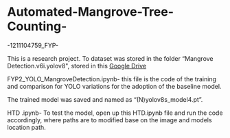# Automated-Mangrove-Tree-Counting-
-1211104759_FYP-

This is a research project. To dataset was stored in the folder “Mangrove Detection.v6i.yolov8", stored in this [Google Drive](https://drive.google.com/drive/folders/1-MO_hpmxthjhIZpfaFuaQoce7LfbK1i2?usp=sharing)

FYP2_YOLO_MangroveDetection.ipynb- this file is the code of the training and comparison for YOLO variations for the adoption of the baseline model. 

The trained model was saved and named as “(N)yolov8s_model4.pt”.

HTD .ipynb- To test the model, open up this HTD.ipynb file and run the code accordingly, where paths are to modified base on the image and models location path.

